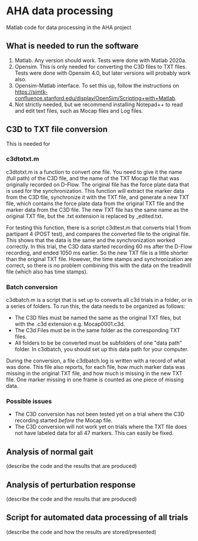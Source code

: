 # AHA data processing
 Matlab code for data processing in the AHA project

## What is needed to run the software
1. Matlab.  Any version should work. Tests were done with Matlab 2020a.
2. Opensim.  This is only needed for converting the C3D files to TXT files. Tests were done with Opensim 4.0, but later versions will probably work also.
3. Opensim-Matlab interface. To set this up, follow the instructions on https://simtk-confluence.stanford.edu/display/OpenSim/Scripting+with+Matlab.
4. Not strictly needed, but we recommend installing Notepad++ to read and edit text files, such as Mocap files and Log files.

## C3D to TXT file conversion
This is needed for 

### c3dtotxt.m 
c3dtotxt.m is a function to convert one file. You need to give it the name (full path) of the C3D file, and the name of the TXT Mocap file that was originally recorded on D-Flow. The original file has the force plate data that is used for the synchronization. This function will extract the marker data from the C3D file, synchronize it with the TXT file, and generate a new TXT file, which contains the force plate data from the original TXT file and the marker data from the C3D file.  The new TXT file has the same name as the original TXT file, but the .txt extension is replaced by _edited.txt.

For testing this function, there is a script c3dtest.m that converts trial 1 from partipant 4 (POST test), and compares the converted file to the original file. This shows that the data is the same and the synchronization worked correctly. In this trial, the C3D data started recording 60 ms after the D-Flow recording, and ended 1050 ms earlier.  So the new TXT file is a little shorter than the original TXT file. However, the time stamps and synchronization are correct, so there is no problem combining this with the data on the treadmill file (which also has time stamps).

### Batch conversion
c3dbatch.m is a script that is set up to converts all c3d trials in a folder, or in a series of folders. To run this, the data needs to be organized as follows:
* The C3D files must be named the same as the original TXT files, but with the .c3d extension e.g. Mocap0001.c3d.
* The C3d Files must be in the same folder as the corresponding TXT files.
* All folders to be be converted must be subfolders of one "data path" folder.  In c3dbatch, you should set up this data path for your computer.

During the conversion, a file c3dbatch.log is written with a record of what was done.  This file also reports, for each file, how much marker data was missing in the original TXT file, and how much is missing in the new TXT file. One marker missing in one frame is counted as one piece of missing data.

### Possible issues
* The C3D conversion has not been tested yet on a trial where the C3D recording started *before* the Mocap file.
* The C3D conversion will not work yet on trials where the TXT file does not have labeled data for all 47 markers.  This can easily be fixed.

## Analysis of normal gait
(describe the code and the results that are produced)

## Analysis of perturbation response
(describe the code and the results that are produced)

## Script for automated data processing of all trials
(describe the code and how the results are stored/presented)
